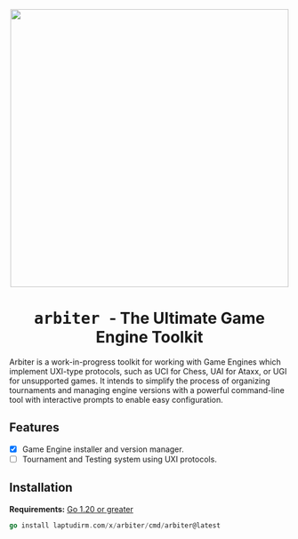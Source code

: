 <div align="center">
  <img src="https://github.com/raklaptudirm/arbiter/assets/68542775/90662c84-0c5a-47e7-b5a9-65e3c31a0e59" height=500></img>
</div>

<h1 align=center> <samp> arbiter </samp> - The Ultimate Game Engine Toolkit </h1>

Arbiter is a work-in-progress toolkit for working with Game Engines which implement UXI-type
protocols, such as UCI for Chess, UAI for Ataxx, or UGI for unsupported games. It intends to
simplify the process of organizing tournaments and managing engine versions with a powerful
command-line tool with interactive prompts to enable easy configuration.

## Features

- [x] Game Engine installer and version manager.
- [ ] Tournament and Testing system using UXI protocols.

## Installation

**Requirements:** [Go 1.20 or greater](https://go.dev/doc/install)

```go
go install laptudirm.com/x/arbiter/cmd/arbiter@latest
```
